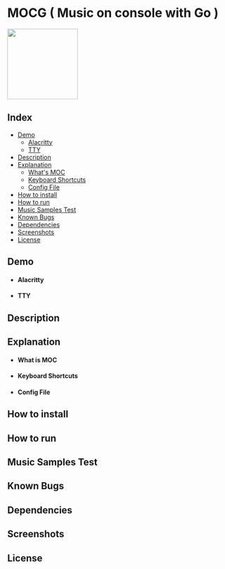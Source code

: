 # MOCG ( Music on console with Go )
<img src="https://images.squarespace-cdn.com/content/v1/5e10bdc20efb8f0d169f85f9/1590751925678-5XVSVXMC2BX38RNKKO19/music.png" style="width:160px;">


## Index
* [Demo](#demo)
   * [Alacritty](#alacritty)
    * [TTY](#tty)
* [Description](#description)
* [Explanation](#explanation)
    * [What's MOC](#what-is-moc)
    * [Keyboard Shortcuts](#keyboard-shortcuts)
    * [Config File](#config-file)
* [How to install](#how-to-install)   
* [How to run](#how-to-run)
* [Music Samples Test](#music-samples-test)
* [Known Bugs](#known-bugs)
* [Dependencies](#dependencies)    
* [Screenshots](#screenshots)
* [License](#license)

## Demo
* #### Alacritty
* #### TTY
## Description
## Explanation
* #### What is MOC
* #### Keyboard Shortcuts
* #### Config File
## How to install
## How to run
## Music Samples Test
## Known Bugs
## Dependencies
## Screenshots
## License




  


